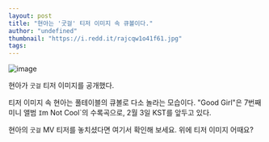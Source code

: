 ```yaml
---
layout: post
title: "현아는 '굿걸' 티저 이미지 속 큐볼이다."
author: "undefined"
thumbnail: "https://i.redd.it/rajcqw1o41f61.jpg"
tags: 
---
```



![image](https://i.redd.it/rajcqw1o41f61.jpg)

현아가 `굿걸` 티저 이미지를 공개했다.

티저 이미지 속 현아는 풀테이블의 큐볼로 다소 놀라는 모습이다. "Good Girl"은 7번째 미니 앨범 `I`m Not Cool`의 수록곡으로, 2월 3일 KST를 앞두고 있다.

현아의 `굿걸` MV 티저를 놓치셨다면 여기서 확인해 보세요. 위에 티저 이미지 어때요?